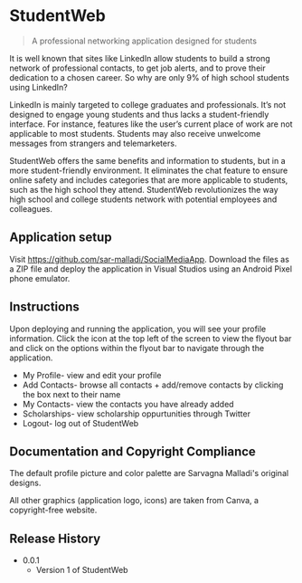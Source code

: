 # StudentWeb
> A professional networking application designed for students

It is well known that sites like LinkedIn allow students to build a strong network of professional contacts, to get job alerts, and to prove their dedication to a chosen career. So why are only 9% of high school students using LinkedIn?

LinkedIn is mainly targeted to college graduates and professionals. It’s not designed to engage young students and thus lacks a student-friendly interface. For instance, features like the user’s current place of work are not applicable to most students. Students may also receive unwelcome messages from strangers and telemarketers.

StudentWeb offers the same benefits and information to students, but in a more student-friendly environment. It eliminates the chat feature to ensure online safety and includes categories that are more applicable to students, such as the high school they attend. StudentWeb revolutionizes the way high school and college students network with potential employees and colleagues.

## Application setup

Visit https://github.com/sar-malladi/SocialMediaApp. Download the files as a ZIP file and deploy the application in Visual Studios using an Android Pixel phone emulator.


## Instructions

Upon deploying and running the application, you will see your profile information. Click the icon at the top left of the screen to view the flyout bar and click on the options within the flyout bar to navigate through the application.

* My Profile- view and edit your profile
* Add Contacts- browse all contacts + add/remove contacts by clicking the box next to their name
* My Contacts- view the contacts you have already added
* Scholarships- view scholarship oppurtunities through Twitter
* Logout- log out of StudentWeb


## Documentation and Copyright Compliance

The default profile picture and color palette are Sarvagna Malladi's original designs.

All other graphics (application logo, icons) are taken from Canva, a copyright-free website.


## Release History

* 0.0.1
    * Version 1 of StudentWeb
